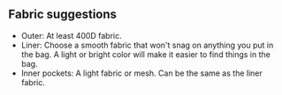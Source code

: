 ## Fabric suggestions
- Outer: At least 400D fabric.
- Liner: Choose a smooth fabric that won't snag on anything you put in the bag. A light or bright color will make it easier to find things in the bag.
- Inner pockets: A light fabric or mesh. Can be the same as the liner fabric.
